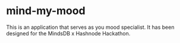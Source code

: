 # mind-my-mood
This is an application that serves as you mood specialist. It has been designed for the MindsDB x Hashnode Hackathon.

